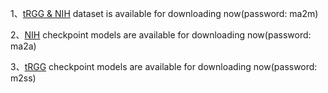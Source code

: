 1、[tRGG & NIH](https://pan.baidu.com/s/1Q2hAk-pFttSbvt1V_QjrQg) dataset is available for downloading now(password: ma2m) 

2、[NIH](https://pan.baidu.com/s/1PTGzTS-_YKhYxMRYya2o2g) checkpoint models are available for downloading now(password: ma2a) 

3、[tRGG](https://pan.baidu.com/s/13irHXxSRdMaY9uE7rv-2_g) checkpoint models are available for downloading now(password: m2ss) 
